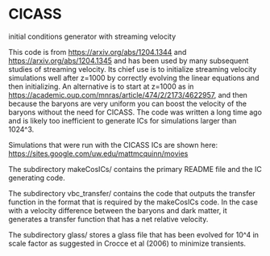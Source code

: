 # CICASS
initial conditions generator with streaming velocity

This code is from https://arxiv.org/abs/1204.1344 and https://arxiv.org/abs/1204.1345 and has been used by many
subsequent studies of streaming velocity.  Its chief use is to initialize streaming velocity simulations
well after z=1000 by correctly evolving the linear equations and then initializing.  An alternative 
is to start at z=1000 as in https://academic.oup.com/mnras/article/474/2/2173/4622957, and then because
the baryons are very uniform you can boost the velocity of the baryons without the need for CICASS.
The code was written a long time ago and is likely too inefficient to generate ICs for simulations 
larger than 1024^3.

Simulations that were run with the CICASS ICs are shown here: https://sites.google.com/uw.edu/mattmcquinn/movies


The subdirectory makeCosICs/ contains the primary README file and the
IC generating code.  

The subdirectory vbc_transfer/ contains the code
that outputs the transfer function in the format that is required by
the makeCosICs code.  In the case with a velocity difference between
the baryons and dark matter, it generates a transfer function that has
a net relative velocity.

The subdirectory glass/ stores a glass file that has been evolved for
10^4 in scale factor as suggested in Crocce et al (2006) to minimize transients.
